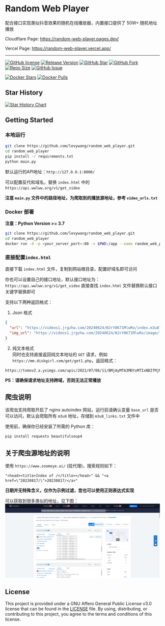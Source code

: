 # Random Web Player
配合接口实现类似抖音效果的随机在线播放器，内置接口提供了 50W+ 随机地址播放  


Cloudflare Page: https://random-web-player.pages.dev/  
  
Vercel Page: https://random-web-player.vercel.app/

****

[![GitHub license](https://img.shields.io/github/license/levywang/random_web_player?label=License&logo=github)](https://github.com/levywang/random_web_player "Click to view the repo on Github")
[![Release Version](https://img.shields.io/github/release/levywang/random_web_player?include_prereleases&label=Release&logo=github)](https://github.com/levywang/random_web_player/releases/latest "Click to view the repo on Github")
[![GitHub Star](https://img.shields.io/github/stars/levywang/random_web_player?label=Stars&logo=github)](https://github.com/levywang/random_web_player "Click to view the repo on Github")
[![GitHub Fork](https://img.shields.io/github/forks/levywang/random_web_player?label=Forks&logo=github)](https://github.com/levywang/random_web_player/forks?include=active%2Carchived%2Cinactive%2Cnetwork&page=1&period=2y&sort_by=stargazer_counts "Click to view the repo on Github")
[![Repo Size](https://img.shields.io/github/repo-size/levywang/random_web_player?label=Size&logo=github)](https://github.com/levywang/random_web_player "Click to view the repo on Github")
[![GitHub Issue](https://img.shields.io/github/issues-closed-raw/levywang/random_web_player?label=Closed%20Issue&logo=github)](https://github.com/levywang/random_web_player/issues?q=is%3Aissue+is%3Aclosed "Click to view the repo on Github")

[![Docker Stars](https://img.shields.io/docker/stars/levywang/random_web_player?label=Stars&logo=docker)](https://hub.docker.com/r/levywang/random_web_player "Click to view the image on Docker Hub")
[![Docker Pulls](https://img.shields.io/docker/pulls/levywang/random_web_player?label=Pulls&logo=docker)](https://hub.docker.com/r/levywang/random_web_player "Click to view the image on Docker Hub")
  
    
## Star History

[![Star History Chart](https://api.star-history.com/svg?repos=levywang/random_web_player&type=Date)](https://star-history.com/#levywang/random_web_player&Date)
  
    

## Getting Started

### 本地运行
```bash
git clone https://github.com/levywang/random_web_player.git
cd random_web_player
pip install -r requirements.txt
python main.py
```
默认运行的API地址：`http://127.0.0.1:8000/`

可以配置反代和域名，替换 `index.html` 中的 `https://api.wwlww.org/v1/get_video`

**注意 `main.py` 文件中的路径地址，为爬取到的播放源地址，参考 `video_urls.txt`**


### Docker 部署
**注意：Python Version >= 3.7**
```bash
git clone https://github.com/levywang/random_web_player.git
cd random_web_player
docker run -d -p <your_server_port>:80 -v $PWD:/app --name random_web_player random_web_player:latest
```

### 直接配置`index.html`
直接下载 `index.html` 文件，复制到网站根目录，配置好域名即可访问

你也可以设置自己的接口地址，默认接口地址为：`https://api.wwlww.org/v1/get_video`
直接查找 `index.html` 文件替换默认接口关键字替换即可

支持以下两种返回格式：

1. Json 格式
```json
{
  "url": "https://videos1.jrgzhw.com/20240624/NJrY0K71MlwRo/index.m3u8",
  "img_url": "https://videos1.jrgzhw.com/20240624/NJrY0K71MlwRo/image/f6974aa4f41f27d828e2e3f17549bf92.webp"
}
```


2. 纯文本格式  
同时也支持直接返回纯文本地址的 `GET` 请求，例如
`https://mm.diskgirl.com/get/get1.php`，返回格式：
```
https://txmov2.a.yximgs.com/upic/2021/07/06/11/BMjAyMTA3MDYxMTIxNDZfMjM2MzkyOTY3Nl81MjcwMDc1MjQ0M18yXzM=_b_Bbbb2fa053f02e7f32cef6efe3577eb6d.mp4
```

**PS：请确保请求地址支持跨域，否则无法正常播放**
  

## 爬虫说明
该爬虫支持爬取开启了 nginx autoindex 网站，运行前请确认变量 `base_url` 是否可以访问，默认会爬取所有 `m3u8` 地址，存储到 `m3u8_links.txt` 文件中

使用前，确保你已经安装了所需的 Python 库：
```bash
pip install requests beautifulsoup4
```
  
    

## 关于爬虫源地址的说明
使用 `https://www.zoomeye.ai/` (挂代理)，搜索规则如下：
```
"<head><title>Index of /</title></head>" && "<a href=\"20230817/\">20230817/</a>"

```

**日期并无特殊含义，仅作为示例过滤，您也可以使用正则表达式实现**

可以获取到很多类似的地址，见下图：
![zoomeye](./image/zoomeye.png)
  
    

## License
This project is provided under a GNU Affero General Public License v3.0 license that can be found in the [LICENSE](LICENSE) file. By using, distributing, or contributing to this project, you agree to the terms and conditions of this license.